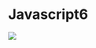 # Javascript6
![](https://www.freecodecamp.org/news/content/images/size/w1000/2021/03/FAQ-section.png)
